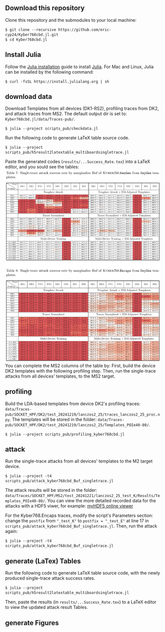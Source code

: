 

## Download this repository
Clone this repository and the submodules to your local machine:
```
$ git clone --recursive https://github.com/eric-cyp24/Kyber768cbd.jl.git
$ cd Kyber768cbd.jl
```


## Install Julia
Follow the [Julia installation](https://docs.julialang.org/en/v1/manual/installation/)
guide to install [Julia](https://docs.julialang.org/en/v1.11/manual/getting-started/).
For Mac and Linux, Julia can be installed by the following command:
```
$ curl -fsSL https://install.julialang.org | sh
```


## download data
Download Templates from all devices (DK1-RS2), profiling traces from DK2, 
and attack traces from MS2. The default output dir is set to: 
`Kyber768cbd.jl/data/Traces-pub/`.

```
$ julia --project scripts_pub/checkdata.jl
```
Run the following code to generate LaTeX table source code.
```
$ julia --project scripts_pub/h5result2latextable_multiboardsingletrace.jl
```
Paste the generated codes (`results/...Success_Rate.tex`) into a LaTeX editor,
and you sould see the tables:
![Success Rate Table](scripts_pub/LaTeX_tables.png)
You can complete the MS2 columns of the table by:
First, build the device DK2 templates with the following profiling step.
Then, run the single-trace attacks from all devices' templates, to the MS2 target.


## profiling
Build the LDA-based templates from device DK2's profiling traces:
`data/Traces-pub/SOCKET_HPF/DK2/test_20241219/lanczos2_25/traces_lanczos2_25_proc.npy`.
The templates will be stored in the folder:
`data/Traces-pub/SOCKET_HPF/DK2/test_20241219/lanczos2_25/Templates_POIe40-80/`.

```
$ julia --project scripts_pub/profiling_kyber768cbd.jl
```

## attack
Run the single-trace attacks from all devices' templates to the M2 target device.
```
$ julia --project -t4 scripts_pub/attack_kyber768cbd_Buf_singletrace.jl
```
The attack results will be stored in the folder:
`data/Traces/SOCKET_HPF/MS2/test_20241221/lanczos2_25_test_K/Results/Templates_POIe40-80/`.
You can view the more detailed recorded data for the attacks with a HDF5 viwer,
for example: [myHDF5 online viewer](https://myhdf5.hdfgroup.org/)

For the Kyber768.Encaps traces, modify the script's Parameters section:
change the `postfix` from `"_test_K"` to `postfix = "_test_E"` at line 17
in `scripts_pub/attack_kyber768cbd_Buf_singletrace.jl`.
Then, run the attack again:
```
$ julia --project -t4 scripts_pub/attack_kyber768cbd_Buf_singletrace.jl
```

## generate (LaTex) Tables
Run the following code to generate LaTeX table source code, with the newly
produced single-trace attack success rates.
```
$ julia --project scripts_pub/h5result2latextable_multiboardsingletrace.jl
```
Then, paste the results (in `results/...Success_Rate.tex`) to a LaTeX editor
to view the updated attack result Tables.


## generate Figures



